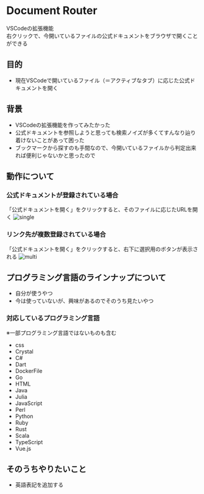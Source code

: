 # Document Router

VSCodeの拡張機能  
右クリックで、今開いているファイルの公式ドキュメントをブラウザで開くことができる 

## 目的

* 現在VSCodeで開いているファイル（＝アクティブなタブ）に応じた公式ドキュメントを開く

## 背景

* VSCodeの拡張機能を作ってみたかった
* 公式ドキュメントを参照しようと思っても検索ノイズが多くてすんなり辿り着けないことがあって困った
* ブックマークから探すのも手間なので、今開いているファイルから判定出来れば便利じゃないかと思ったので

## 動作について

### 公式ドキュメントが登録されている場合

「公式ドキュメントを開く」をクリックすると、そのファイルに応じたURLを開く
![single](https://user-images.githubusercontent.com/60541680/95682457-44577080-0c20-11eb-94c8-00699673112f.gif)

### リンク先が複数登録されている場合

「公式ドキュメントを開く」をクリックすると、右下に選択用のボタンが表示される
![multi](https://user-images.githubusercontent.com/60541680/95682454-40c3e980-0c20-11eb-9bd0-fb19ad146cc2.gif)

## プログラミング言語のラインナップについて

* 自分が使うやつ
* 今は使っていないが、興味があるのでそのうち見たいやつ

### 対応しているプログラミング言語

※一部プログラミング言語ではないものも含む

* css
* Crystal
* C#
* Dart
* DockerFile
* Go
* HTML
* Java
* Julia
* JavaScript
* Perl
* Python
* Ruby
* Rust
* Scala
* TypeScript
* Vue.js

## そのうちやりたいこと

* 英語表記を追加する
